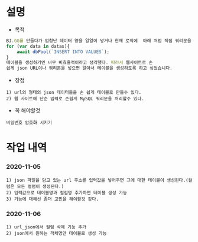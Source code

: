 # 설명
* 목적
```js
BJ.GG를 만들다가 엄청난 데이터 양을 일일이 넣거나 현재 로직에  아래 처럼 직접 쿼리문을 써서
for (var data in datas){
    await dbPool(`INSERT INTO VALUES`);
}
테이블을 생성하기엔 너무 비효율적이라고 생각했다. 따라서 웹사이트로 손
쉽게 json URL이나 쿼리문을 넣으면 알아서 테이블을 생성하도록 하고 싶었습니다.
```
* 장점
```
1) url의 형태의 json 데이터들을 손 쉽게 테이블로 만들수 있다.
2) 웹 사이트에 단순 입력로 손쉽게 MySQL 쿼리문을 처리할수 있다.
```
* 꼭 해야할것
```
비밀번호 암호화 시키기
```

# 작업 내역

### 2020-11-05
```
1) json 파일을 담고 있는 url 주소를 입력값을 넣어주면 그에 대한 테이블이 생성된다.(컬럼은 모든 컬럼이 생성된다.)
2) 입력값으로 테이블명과 컬럼명 추가하면 테이블 생성 가능
3) 기능에 대해선 좀더 고민을 해야할것 같다.
```

### 2020-11-06
```
1) url_json에서 컬럼 삭제 기능 추가
2) json에서 원하는 객체명만 테이블로 생성 가능
```